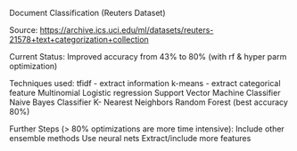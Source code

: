 Document Classification (Reuters Dataset)

Source: https://archive.ics.uci.edu/ml/datasets/reuters-21578+text+categorization+collection

Current Status:
Improved accuracy from 43% to 80% (with rf & hyper parm optimization)

Techniques used:
tfidf - extract information
k-means - extract categorical feature
Multinomial Logistic regression
Support Vector Machine Classifier
Naive Bayes Classifier
K- Nearest Neighbors 
Random Forest (best accuracy 80%)

Further Steps (> 80% optimizations are more time intensive):
Include other ensemble methods
Use neural nets
Extract/include more features

